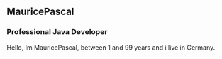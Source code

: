 ## MauricePascal
### Professional Java Developer
Hello,
Im MauricePascal, between 1 and 99 years
and i live in Germany. 
